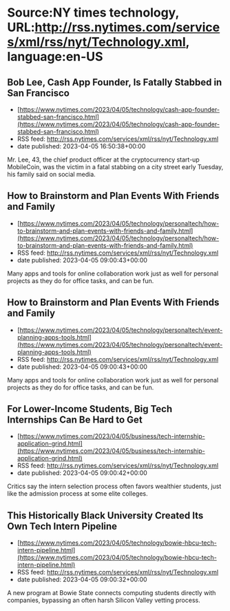 # Source:NY times technology, URL:http://rss.nytimes.com/services/xml/rss/nyt/Technology.xml, language:en-US

## Bob Lee, Cash App Founder, Is Fatally Stabbed in San Francisco
 - [https://www.nytimes.com/2023/04/05/technology/cash-app-founder-stabbed-san-francisco.html](https://www.nytimes.com/2023/04/05/technology/cash-app-founder-stabbed-san-francisco.html)
 - RSS feed: http://rss.nytimes.com/services/xml/rss/nyt/Technology.xml
 - date published: 2023-04-05 16:50:38+00:00

Mr. Lee, 43, the chief product officer at the cryptocurrency start-up MobileCoin, was the victim in a fatal stabbing on a city street early Tuesday, his family said on social media.

## How to Brainstorm and Plan Events With Friends and Family
 - [https://www.nytimes.com/2023/04/05/technology/personaltech/how-to-brainstorm-and-plan-events-with-friends-and-family.html](https://www.nytimes.com/2023/04/05/technology/personaltech/how-to-brainstorm-and-plan-events-with-friends-and-family.html)
 - RSS feed: http://rss.nytimes.com/services/xml/rss/nyt/Technology.xml
 - date published: 2023-04-05 09:00:43+00:00

Many apps and tools for online collaboration work just as well for personal projects as they do for office tasks, and can be fun.

## How to Brainstorm and Plan Events With Friends and Family
 - [https://www.nytimes.com/2023/04/05/technology/personaltech/event-planning-apps-tools.html](https://www.nytimes.com/2023/04/05/technology/personaltech/event-planning-apps-tools.html)
 - RSS feed: http://rss.nytimes.com/services/xml/rss/nyt/Technology.xml
 - date published: 2023-04-05 09:00:43+00:00

Many apps and tools for online collaboration work just as well for personal projects as they do for office tasks, and can be fun.

## For Lower-Income Students, Big Tech Internships Can Be Hard to Get
 - [https://www.nytimes.com/2023/04/05/business/tech-internship-application-grind.html](https://www.nytimes.com/2023/04/05/business/tech-internship-application-grind.html)
 - RSS feed: http://rss.nytimes.com/services/xml/rss/nyt/Technology.xml
 - date published: 2023-04-05 09:00:42+00:00

Critics say the intern selection process often favors wealthier students, just like the admission process at some elite colleges.

## This Historically Black University Created Its Own Tech Intern Pipeline
 - [https://www.nytimes.com/2023/04/05/technology/bowie-hbcu-tech-intern-pipeline.html](https://www.nytimes.com/2023/04/05/technology/bowie-hbcu-tech-intern-pipeline.html)
 - RSS feed: http://rss.nytimes.com/services/xml/rss/nyt/Technology.xml
 - date published: 2023-04-05 09:00:32+00:00

A new program at Bowie State connects computing students directly with companies, bypassing an often harsh Silicon Valley vetting process.

